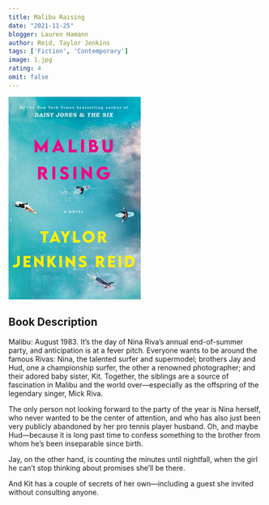 ```yaml
---
title: Malibu Raising
date: "2021-11-25"
blogger: Lauren Hamann
author: Reid, Taylor Jenkins
tags: ['Fiction', 'Contemporary']
image: 1.jpg
rating: 4
omit: false
---
```


![Book Cover](1.jpg)

## Book Description
Malibu: August 1983. It’s the day of Nina Riva’s annual end-of-summer party, and anticipation is at a fever pitch. Everyone wants to be around the famous Rivas: Nina, the talented surfer and supermodel; brothers Jay and Hud, one a championship surfer, the other a renowned photographer; and their adored baby sister, Kit. Together, the siblings are a source of fascination in Malibu and the world over—especially as the offspring of the legendary singer, Mick Riva.

The only person not looking forward to the party of the year is Nina herself, who never wanted to be the center of attention, and who has also just been very publicly abandoned by her pro tennis player husband. Oh, and maybe Hud—because it is long past time to confess something to the brother from whom he’s been inseparable since birth.

Jay, on the other hand, is counting the minutes until nightfall, when the girl he can’t stop thinking about promises she’ll be there.

And Kit has a couple of secrets of her own—including a guest she invited without consulting anyone.